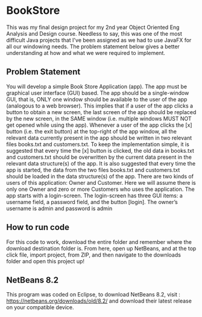 # BookStore
This was my final design project for my 2nd year Object Oriented Eng Analysis and Design course. Needless to say, this was one of the most difficult Java projects
that I've been assigned as we had to use JavaFX for all our windowing needs. The problem statement below gives a better understanding at how and what we were required to implement.

## Problem Statement
You will develop a simple Book Store Application (app). The app must be graphical user interface
(GUI) based. The app should be a single-window GUI, that is, ONLY one window should be available
to the user of the app (analogous to a web browser). This implies that if a user of the app clicks a button
to obtain a new screen, the last screen of the app should be replaced by the new screen, in the SAME
window (i.e. multiple windows MUST NOT get opened while using the app).
Whenever a user of the app clicks the [x] button (i.e. the exit button) at the top-right of the app window, all the relevant data currently present in the app should be written in two relevant files books.txt
and customers.txt.
To keep the implementation simple, it is suggested that every time the [x] button is clicked, the old data
in books.txt and customers.txt should be overwritten by the current data present in the relevant data
structure(s) of the app. It is also suggested that every time the app is started, the data from the two files
books.txt and customers.txt should be loaded in the data structure(s) of the app.
There are two kinds of users of this application: Owner and Customer. Here we will assume there is
only one Owner and zero or more Customers who uses the application.
The app starts with a login-screen. The login-screen has three GUI items: a username field, a password
field, and the button [login]. The owner’s username is admin and password is admin

## How to run code
For this code to work, download the entire folder and remember where the download destination folder is. From here, open up NetBeans, and at the top click file, import project, from ZIP, and then navigate to the downloads folder and open this project up!

## NetBeans 8.2
This program was coded on Eclipse, to download NetBeans 8.2, visit : https://netbeans.org/downloads/old/8.2/ and download their latest release on your compatible device.
